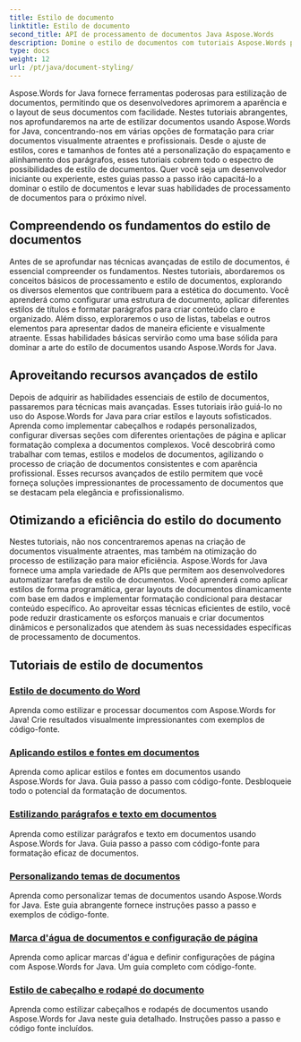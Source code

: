 ```yaml
---
title: Estilo de documento
linktitle: Estilo de documento
second_title: API de processamento de documentos Java Aspose.Words
description: Domine o estilo de documentos com tutoriais Aspose.Words para Java. Aprenda técnicas avançadas de formatação para obter documentos visualmente atraentes e eficientes.
type: docs
weight: 12
url: /pt/java/document-styling/
---
```


Aspose.Words for Java fornece ferramentas poderosas para estilização de documentos, permitindo que os desenvolvedores aprimorem a aparência e o layout de seus documentos com facilidade. Nestes tutoriais abrangentes, nos aprofundaremos na arte de estilizar documentos usando Aspose.Words for Java, concentrando-nos em várias opções de formatação para criar documentos visualmente atraentes e profissionais. Desde o ajuste de estilos, cores e tamanhos de fontes até a personalização do espaçamento e alinhamento dos parágrafos, esses tutoriais cobrem todo o espectro de possibilidades de estilo de documentos. Quer você seja um desenvolvedor iniciante ou experiente, estes guias passo a passo irão capacitá-lo a dominar o estilo de documentos e levar suas habilidades de processamento de documentos para o próximo nível.

## Compreendendo os fundamentos do estilo de documentos

Antes de se aprofundar nas técnicas avançadas de estilo de documentos, é essencial compreender os fundamentos. Nestes tutoriais, abordaremos os conceitos básicos de processamento e estilo de documentos, explorando os diversos elementos que contribuem para a estética do documento. Você aprenderá como configurar uma estrutura de documento, aplicar diferentes estilos de títulos e formatar parágrafos para criar conteúdo claro e organizado. Além disso, exploraremos o uso de listas, tabelas e outros elementos para apresentar dados de maneira eficiente e visualmente atraente. Essas habilidades básicas servirão como uma base sólida para dominar a arte do estilo de documentos usando Aspose.Words for Java.

## Aproveitando recursos avançados de estilo

Depois de adquirir as habilidades essenciais de estilo de documentos, passaremos para técnicas mais avançadas. Esses tutoriais irão guiá-lo no uso do Aspose.Words for Java para criar estilos e layouts sofisticados. Aprenda como implementar cabeçalhos e rodapés personalizados, configurar diversas seções com diferentes orientações de página e aplicar formatação complexa a documentos complexos. Você descobrirá como trabalhar com temas, estilos e modelos de documentos, agilizando o processo de criação de documentos consistentes e com aparência profissional. Esses recursos avançados de estilo permitem que você forneça soluções impressionantes de processamento de documentos que se destacam pela elegância e profissionalismo.

## Otimizando a eficiência do estilo do documento

Nestes tutoriais, não nos concentraremos apenas na criação de documentos visualmente atraentes, mas também na otimização do processo de estilização para maior eficiência. Aspose.Words for Java fornece uma ampla variedade de APIs que permitem aos desenvolvedores automatizar tarefas de estilo de documentos. Você aprenderá como aplicar estilos de forma programática, gerar layouts de documentos dinamicamente com base em dados e implementar formatação condicional para destacar conteúdo específico. Ao aproveitar essas técnicas eficientes de estilo, você pode reduzir drasticamente os esforços manuais e criar documentos dinâmicos e personalizados que atendem às suas necessidades específicas de processamento de documentos.

## Tutoriais de estilo de documentos
### [Estilo de documento do Word](./word-document-styling/)
Aprenda como estilizar e processar documentos com Aspose.Words for Java! Crie resultados visualmente impressionantes com exemplos de código-fonte. 
### [Aplicando estilos e fontes em documentos](./applying-styles-fonts/)
Aprenda como aplicar estilos e fontes em documentos usando Aspose.Words for Java. Guia passo a passo com código-fonte. Desbloqueie todo o potencial da formatação de documentos.
### [Estilizando parágrafos e texto em documentos](./styling-paragraphs-text/)
Aprenda como estilizar parágrafos e texto em documentos usando Aspose.Words for Java. Guia passo a passo com código-fonte para formatação eficaz de documentos.
### [Personalizando temas de documentos](./customizing-document-themes/)
Aprenda como personalizar temas de documentos usando Aspose.Words for Java. Este guia abrangente fornece instruções passo a passo e exemplos de código-fonte.
### [Marca d'água de documentos e configuração de página](./document-watermarking-page-setup/)
Aprenda como aplicar marcas d'água e definir configurações de página com Aspose.Words for Java. Um guia completo com código-fonte.
### [Estilo de cabeçalho e rodapé do documento](./document-header-footer-styling/)
Aprenda como estilizar cabeçalhos e rodapés de documentos usando Aspose.Words for Java neste guia detalhado. Instruções passo a passo e código fonte incluídos.